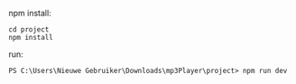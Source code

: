 npm install:

	cd project
	npm install

run:

	PS C:\Users\Nieuwe Gebruiker\Downloads\mp3Player\project> npm run dev
